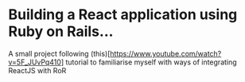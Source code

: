 # Building a React application using Ruby on Rails...

A small project following (this)[https://www.youtube.com/watch?v=5F_JUvPq410] tutorial to familiarise myself with ways of integrating ReactJS with RoR
